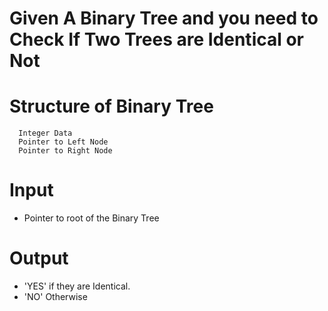 # Given A Binary Tree and you need to Check If Two Trees are Identical or Not


# Structure of Binary Tree
```
  Integer Data
  Pointer to Left Node
  Pointer to Right Node
```

# Input
- Pointer to root of the Binary Tree

# Output
- 'YES' if they are Identical.
- 'NO' Otherwise

